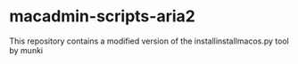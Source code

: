 # macadmin-scripts-aria2
This repository contains a modified version of the installinstallmacos.py tool by munki
